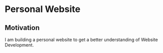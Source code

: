 # Personal Website

## Motivation

I am building a personal website to get a better understanding of Website Development.

